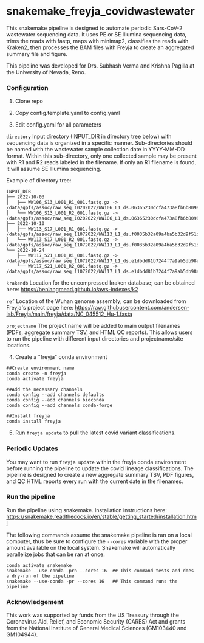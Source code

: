 # snakemake_freyja_covidwastewater

This snakemake pipeline is designed to automate periodic Sars-CoV-2 wastewater sequencing data. It uses PE or SE Illumina sequencing data, trims the reads with fastp, maps with minimap2, classifies the reads with Kraken2, then processes the BAM files with Freyja to create an aggregated summary file and figure. 

This pipeline was developed for Drs. Subhash Verma and Krishna Pagilla at the University of Nevada, Reno. 

### Configuration

1. Clone repo

2. Copy config.template.yaml to config.yaml

3. Edit config.yaml for all parameters

`directory` Input directory (INPUT_DIR in directory tree below) with sequencing data is organized in a specific manner. Sub-directories should be named with the wastewater sample collection date in YYYY-MM-DD format. Within this sub-directory, only one collected sample may be present with R1 and R2 reads labeled in the filename. If only an R1 filename is found, it will assume SE Illumina sequencing.

Example of directory tree:
```
INPUT_DIR
├── 2022-10-03
│   ├── WW106_S13_L001_R1_001.fastq.gz -> /data/gpfs/assoc/raw_seq_10202022/WW106_L1_ds.06365230dcfa473a8fb6b8098ab760c4/WW106_S13_L001_R1_001.fastq.gz
│   └── WW106_S13_L001_R2_001.fastq.gz -> /data/gpfs/assoc/raw_seq_10202022/WW106_L1_ds.06365230dcfa473a8fb6b8098ab760c4/WW106_S13_L001_R2_001.fastq.gz
├── 2022-10-10
│   ├── WW113_S17_L001_R1_001.fastq.gz -> /data/gpfs/assoc/raw_seq_11072022/WW113_L1_ds.f0035b32a09a4ba5b32d9f51df134902/WW113_S17_L001_R1_001.fastq.gz
│   └── WW113_S17_L001_R2_001.fastq.gz -> /data/gpfs/assoc/raw_seq_11072022/WW113_L1_ds.f0035b32a09a4ba5b32d9f51df134902/WW113_S17_L001_R2_001.fastq.gz
└── 2022-10-24
    ├── WW117_S21_L001_R1_001.fastq.gz -> /data/gpfs/assoc/raw_seq_11072022/WW117_L1_ds.e1dbdd81b7244f7a9ab5db98e5ddcfdb/WW117_S21_L001_R1_001.fastq.gz
    └── WW117_S21_L001_R2_001.fastq.gz -> /data/gpfs/assoc/raw_seq_11072022/WW117_L1_ds.e1dbdd81b7244f7a9ab5db98e5ddcfdb/WW117_S21_L001_R2_001.fastq.gz
```


`krakendb` Location for the uncompressed kraken database; can be obtained here: https://benlangmead.github.io/aws-indexes/k2

`ref` Location of the Wuhan genome assembly; can be downloaded from Freyja's project page here: https://raw.githubusercontent.com/andersen-lab/Freyja/main/freyja/data/NC_045512_Hu-1.fasta

`projectname` The project name will be added to main output filenames (PDFs, aggregate summary TSV, and HTML QC reports). This allows users to run the pipeline with different input directories and projectname/site locations.


4. Create a "freyja" conda environment

```
##Create environment name
conda create -n freyja
conda activate freyja

##Add the necessary channels
conda config --add channels defaults
conda config --add channels bioconda
conda config --add channels conda-forge

##Install freyja
conda install freyja
```

5. Run `freyja update` to pull the latest covid variant classifications.


### Periodic Updates

You may want to run `freyja update` within the freyja conda environment before running the pipeline to update the covid lineage classifications. The pipeline is designed to create a new aggregate summary TSV, PDF figures, and QC HTML reports  every run with the current date in the filenames. 

### Run the pipeline

Run the pipeline using snakemake.  Installation instructions here: https://snakemake.readthedocs.io/en/stable/getting_started/installation.html

The following commands assume the snakemake pipeline is ran on a local computer, thus be sure to configure the `--cores` variable with the proper amount available on the local system. Snakemake will automatically parallelize jobs that can be ran at once.

```
conda activate snakemake
snakemake --use-conda -prn --cores 16  ## This command tests and does a dry-run of the pipeline
snakemake --use-conda -pr --cores 16   ## This command runs the pipeline
```


### Acknowledgement

This work was supported by funds from the US Treasury through the Coronavirus Aid, Relief, and Economic Security (CARES) Act and grants from the National Institute of General Medical Sciences (GM103440 and GM104944).
